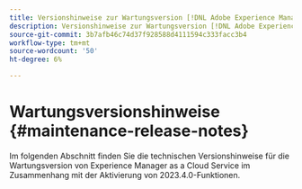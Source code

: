 ```yaml
---
title: Versionshinweise zur Wartungsversion [!DNL Adobe Experience Manager] as a Cloud Service Verbindung zur Aktivierung der Funktionen 2023.4.0.
description: Versionshinweise zur Wartungsversion [!DNL Adobe Experience Manager] as a Cloud Service Verbindung zur Aktivierung der Funktionen 2023.4.0.
source-git-commit: 3b7afb46c74d37f928588d4111594c333facc3b4
workflow-type: tm+mt
source-wordcount: '50'
ht-degree: 6%

---
```


# Wartungsversionshinweise {#maintenance-release-notes}

Im folgenden Abschnitt finden Sie die technischen Versionshinweise für die Wartungsversion von Experience Manager as a Cloud Service im Zusammenhang mit der Aktivierung von 2023.4.0-Funktionen.


